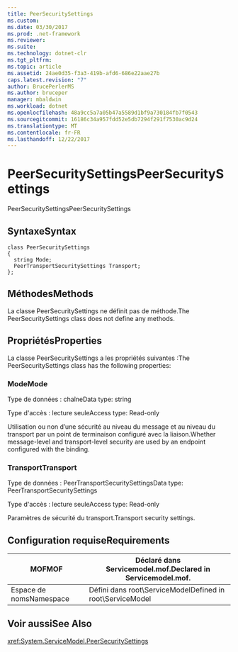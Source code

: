 ```yaml
---
title: PeerSecuritySettings
ms.custom: 
ms.date: 03/30/2017
ms.prod: .net-framework
ms.reviewer: 
ms.suite: 
ms.technology: dotnet-clr
ms.tgt_pltfrm: 
ms.topic: article
ms.assetid: 24ae0d35-f3a3-419b-afd6-686e22aae27b
caps.latest.revision: "7"
author: BrucePerlerMS
ms.author: bruceper
manager: mbaldwin
ms.workload: dotnet
ms.openlocfilehash: 48a9cc5a7a05b47a5589d1bf9a730184fb7f0543
ms.sourcegitcommit: 16186c34a957fdd52e5db7294f291f7530ac9d24
ms.translationtype: MT
ms.contentlocale: fr-FR
ms.lasthandoff: 12/22/2017
---
```

# <a name="peersecuritysettings"></a><span data-ttu-id="d1bfb-102">PeerSecuritySettings</span><span class="sxs-lookup"><span data-stu-id="d1bfb-102">PeerSecuritySettings</span></span>
<span data-ttu-id="d1bfb-103">PeerSecuritySettings</span><span class="sxs-lookup"><span data-stu-id="d1bfb-103">PeerSecuritySettings</span></span>  
  
## <a name="syntax"></a><span data-ttu-id="d1bfb-104">Syntaxe</span><span class="sxs-lookup"><span data-stu-id="d1bfb-104">Syntax</span></span>  
  
```  
class PeerSecuritySettings  
{  
  string Mode;  
  PeerTransportSecuritySettings Transport;  
};  
```  
  
## <a name="methods"></a><span data-ttu-id="d1bfb-105">Méthodes</span><span class="sxs-lookup"><span data-stu-id="d1bfb-105">Methods</span></span>  
 <span data-ttu-id="d1bfb-106">La classe PeerSecuritySettings ne définit pas de méthode.</span><span class="sxs-lookup"><span data-stu-id="d1bfb-106">The PeerSecuritySettings class does not define any methods.</span></span>  
  
## <a name="properties"></a><span data-ttu-id="d1bfb-107">Propriétés</span><span class="sxs-lookup"><span data-stu-id="d1bfb-107">Properties</span></span>  
 <span data-ttu-id="d1bfb-108">La classe PeerSecuritySettings a les propriétés suivantes :</span><span class="sxs-lookup"><span data-stu-id="d1bfb-108">The PeerSecuritySettings class has the following properties:</span></span>  
  
### <a name="mode"></a><span data-ttu-id="d1bfb-109">Mode</span><span class="sxs-lookup"><span data-stu-id="d1bfb-109">Mode</span></span>  
 <span data-ttu-id="d1bfb-110">Type de données : chaîne</span><span class="sxs-lookup"><span data-stu-id="d1bfb-110">Data type: string</span></span>  
  
 <span data-ttu-id="d1bfb-111">Type d'accès : lecture seule</span><span class="sxs-lookup"><span data-stu-id="d1bfb-111">Access type: Read-only</span></span>  
  
 <span data-ttu-id="d1bfb-112">Utilisation ou non d’une sécurité au niveau du message et au niveau du transport par un point de terminaison configuré avec la liaison.</span><span class="sxs-lookup"><span data-stu-id="d1bfb-112">Whether message-level and transport-level security are used by an endpoint configured with the binding.</span></span>  
  
### <a name="transport"></a><span data-ttu-id="d1bfb-113">Transport</span><span class="sxs-lookup"><span data-stu-id="d1bfb-113">Transport</span></span>  
 <span data-ttu-id="d1bfb-114">Type de données : PeerTransportSecuritySettings</span><span class="sxs-lookup"><span data-stu-id="d1bfb-114">Data type: PeerTransportSecuritySettings</span></span>  
  
 <span data-ttu-id="d1bfb-115">Type d'accès : lecture seule</span><span class="sxs-lookup"><span data-stu-id="d1bfb-115">Access type: Read-only</span></span>  
  
 <span data-ttu-id="d1bfb-116">Paramètres de sécurité du transport.</span><span class="sxs-lookup"><span data-stu-id="d1bfb-116">Transport security settings.</span></span>  
  
## <a name="requirements"></a><span data-ttu-id="d1bfb-117">Configuration requise</span><span class="sxs-lookup"><span data-stu-id="d1bfb-117">Requirements</span></span>  
  
|<span data-ttu-id="d1bfb-118">MOF</span><span class="sxs-lookup"><span data-stu-id="d1bfb-118">MOF</span></span>|<span data-ttu-id="d1bfb-119">Déclaré dans Servicemodel.mof.</span><span class="sxs-lookup"><span data-stu-id="d1bfb-119">Declared in Servicemodel.mof.</span></span>|  
|---------|-----------------------------------|  
|<span data-ttu-id="d1bfb-120">Espace de noms</span><span class="sxs-lookup"><span data-stu-id="d1bfb-120">Namespace</span></span>|<span data-ttu-id="d1bfb-121">Défini dans root\ServiceModel</span><span class="sxs-lookup"><span data-stu-id="d1bfb-121">Defined in root\ServiceModel</span></span>|  
  
## <a name="see-also"></a><span data-ttu-id="d1bfb-122">Voir aussi</span><span class="sxs-lookup"><span data-stu-id="d1bfb-122">See Also</span></span>  
 <xref:System.ServiceModel.PeerSecuritySettings>
